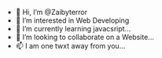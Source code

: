 - 👋 Hi, I’m @Zaibyterror
- 👀 I’m interested in Web Developing
- 🌱 I’m currently learning javacsript...
- 💞️ I’m looking to collaborate on a Website...
- 📫 I am one twxt away from you...

<!---
Zaibyterror/Zaibyterror is a ✨ special ✨ repository because its `README.md` (this file) appears on your GitHub profile.
You can click the Preview link to take a look at your changes.
--->
